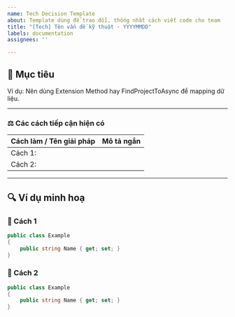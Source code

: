 ```yaml
---
name: Tech Decision Template
about: Template dùng để trao đổi, thống nhất cách viết code cho team
title: "[Tech] Tên vấn đề kỹ thuật - YYYYMMDD"
labels: documentation
assignees: ''

---
```


## 🎯 Mục tiêu
<!-- Mô tả ngắn gọn vấn đề kỹ thuật đang cần thống nhất -->
Ví dụ: Nên dùng Extension Method hay FindProjectToAsync để mapping dữ liệu.

---

### ⚖️ Các cách tiếp cận hiện có

| Cách làm / Tên giải pháp | Mô tả ngắn |
|--------------------------|-------------|
| Cách 1: |  |
| Cách 2:  |  |

---

## 🔍 Ví dụ minh hoạ

### 🔹 Cách 1
```csharp
public class Example
{
    public string Name { get; set; }
}
```
### 🔹 Cách 2
```csharp
public class Example
{
    public string Name { get; set; }
}
```
